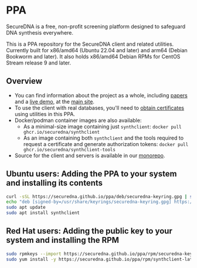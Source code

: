 # PPA
SecureDNA is a free, non-profit screening platform designed to safeguard DNA synthesis everywhere.

This is a PPA repository for the SecureDNA client and related utilities.  Currently built for x86/amd64 (Ubuntu 22.04 and later) and arm64 (Debian Bookworm and later).
It also holds x86/amd64 Debian RPMs for CentOS Stream release 9 and later.

## Overview

- You can find information about the project as a whole, including [papers](https://securedna.org/research) and a [live demo](https://securedna.org/demo/), at the [main site](https://securedna.org).
- To use the client with real databases, you'll need to [obtain certificates](https://securedna.org/start/) using utilities in this PPA.
- Docker/podman container images are also available:
  - As a minimal-size image containing just `synthclient`: `docker pull ghcr.io/securedna/synthclient`
  - As an image containing both `synthclient` and the tools required to request a certificate and generate authorization tokens: `docker pull ghcr.io/securedna/synthclient-tools`
- Source for the client and servers is available in our [monorepo](https://github.com/SecureDNA/SecureDNA).

## Ubuntu users:  Adding the PPA to your system and installing its contents

```bash
curl -sSL https://securedna.github.io/ppa/deb/securedna-keyring.gpg | sudo tee /usr/share/keyrings/securedna-keyring.gpg > /dev/null
echo "deb [signed-by=/usr/share/keyrings/securedna-keyring.gpg] https://securedna.github.io/ppa/deb ./" | sudo tee /etc/apt/sources.list.d/securedna.list > /dev/null
sudo apt update
sudo apt install synthclient
```

## Red Hat users:  Adding the public key to your system and installing the RPM

```bash
sudo rpmkeys --import https://securedna.github.io/ppa/rpm/securedna-keyring.asc
sudo yum install -y https://securedna.github.io/ppa/rpm/synthclient-latest.x86_64.rpm
```
